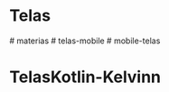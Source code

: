 # Telas
#   m a t e r i a s  
 #   t e l a s - m o b i l e  
 # mobile-telas
# TelasKotlin-Kelvinn
